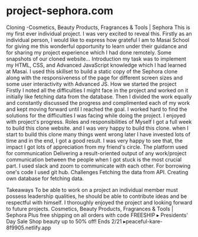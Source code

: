 # project-sephora.com
Cloning -Cosmetics, Beauty Products, Fragrances &amp; Tools | Sephora
This is my first ever individual project. I was very excited to reveal this.
Firstly as an individual person, I would like to express how grateful I am to Masai School for giving me this wonderful opportunity to learn under their guidance and for sharing my project experience which I had done remotely.
Some snapshots of our cloned website…
Introduction
my task was to implement my HTML, CSS, and Advanced JavaScript knowledge which I had learned at Masai. I used this skillset to build a static copy of the Sephora clone along with the responsiveness of the page for different screen sizes and some user interactivity with Advanced JS.
How we started the project
Firstly I noted all the difficulties I might face in the project and worked on it initially like fetching data from the database. Then I divided the work equally and constantly discussed the progress and complimented each of my work and kept moving forward until I reached the goal. I worked hard to find the solutions for the difficulties I was facing while doing the project. I enjoyed with project's progress.
Roles and responsibilities of Myself
I got a full week to build this clone website. and I was very happy to build this clone. when I start to build this clone many things went wrong later I have invested lots of time and in the end, I got a good result. I was very happy to see that, the impact I got lots of appreciation from my friend's circle.
The platform used for communication
Delivering a result-oriented output of any work/project communication between the people when I got stuck is the most crucial part. I used slack and zoom to communicate with each other. For borrowing one's code I used git hub.
Challenges
Fetching the data from API.
Creating own database for fetching data.

Takeaways
To be able to work on a project an individual member must possess leadership qualities, he should be able to contribute ideas and be respectful with himself.
I thoroughly enjoyed the project and looking forward to future projects.
Cosmetics, Beauty Products, Fragrances & Tools | Sephora
Plus free shipping on all orders with code FREESHIP ▸ Presidents' Day Sale Shop beauty up to 50% off! Ends 2/21 ▸peaceful-kare-8f9905.netlify.app
